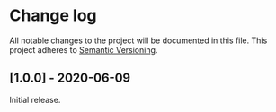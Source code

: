 # Change log

All notable changes to the project will be documented in this file. This project adheres to [Semantic Versioning](http://semver.org).

## [1.0.0] - 2020-06-09
Initial release.

